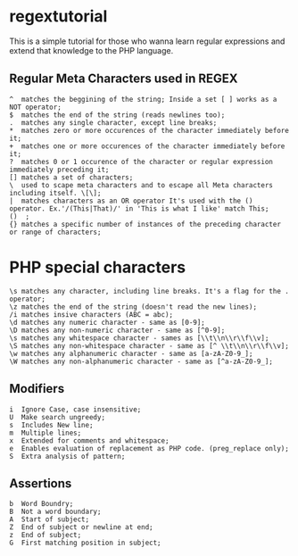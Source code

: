 regextutorial
=============

This is a simple tutorial for those who wanna learn regular expressions and extend that knowledge to the PHP language.

Regular Meta Characters used in REGEX
----------------------

	^  matches the beggining of the string; Inside a set [ ] works as a NOT operator;
	$  matches the end of the string (reads newlines too);
	.  matches any single character, except line breaks;
	*  matches zero or more occurences of the character immediately before it;
	+  matches one or more occurences of the character immediately before it;
	?  matches 0 or 1 occurence of the character or regular expression immediately preceding it;
	[] matches a set of characters;
	\  used to scape meta characters and to escape all Meta characters including itself. \[\];
	|  matches characters as an OR operator It's used with the () operator. Ex.'/(This|That)/' in 'This is what I like' match This;
	()  ;
	{} matches a specific number of instances of the preceding character or range of characters;

PHP special characters
======================

	\s matches any character, including line breaks. It's a flag for the . operator;
	\z matches the end of the string (doesn't read the new lines);
	/i matches insive characters (ABC = abc);
	\d matches any numeric character - same as [0-9];
	\D matches any non-numeric character - same as [^0-9];
	\s matches any whitespace character - sames as [\\t\\n\\r\\f\\v];
	\S matches any non-whitespace character - same as [^ \\t\\n\\r\\f\\v];
	\w matches any alphanumeric character - same as [a-zA-Z0-9_];
	\W matches any non-alphanumeric character - same as [^a-zA-Z0-9_];

Modifiers
---------

	i  Ignore Case, case insensitive;
	U  Make search ungreedy;
	s  Includes New line;
	m  Multiple lines;
	x  Extended for comments and whitespace;
	e  Enables evaluation of replacement as PHP code. (preg_replace only);
	S  Extra analysis of pattern;

Assertions
----------

	b  Word Boundry;
	B  Not a word boundary;
	A  Start of subject;
	Z  End of subject or newline at end;
	z  End of subject;
	G  First matching position in subject;
